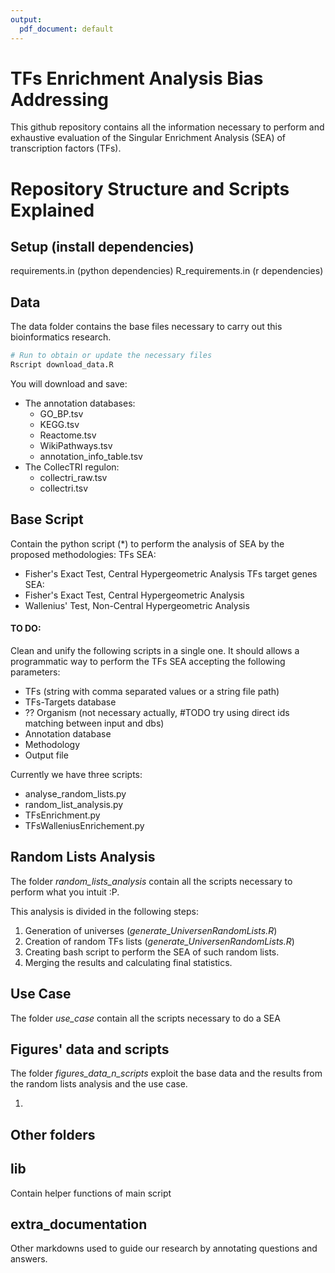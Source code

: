 ```yaml
---
output:
  pdf_document: default
---
```


# TFs Enrichment Analysis Bias Addressing

This github repository contains all the information necessary to perform and exhaustive evaluation of the Singular Enrichment Analysis (SEA) of transcription factors (TFs). 

# Repository Structure and Scripts Explained

## Setup  (install dependencies) 

requirements.in (python dependencies) 
R_requirements.in (r dependencies) 

## Data

The data folder contains the base files necessary to carry out this bioinformatics research. 

```r
# Run to obtain or update the necessary files
Rscript download_data.R
```

You will download and save:
* The annotation databases:
  * GO_BP.tsv 
  * KEGG.tsv
  * Reactome.tsv
  * WikiPathways.tsv
  * annotation_info_table.tsv
* The CollecTRI regulon:
  * collectri_raw.tsv
  * collectri.tsv

## Base Script

Contain the python script (*) to perform the analysis of SEA by the proposed methodologies:
TFs SEA:
* Fisher's Exact Test, Central Hypergeometric Analysis
TFs target genes SEA:
* Fisher's Exact Test, Central Hypergeometric Analysis
* Wallenius' Test, Non-Central Hypergeometric Analysis

#### **TO DO:** 
Clean and unify the following scripts in a single one. It should allows a programmatic way to perform the TFs SEA accepting the following parameters:
* TFs (string with comma separated values or a string file path)
* TFs-Targets database
* ?? Organism (not necessary actually, #TODO try using direct ids matching between input and dbs)
* Annotation database 
* Methodology
* Output file


Currently we have three scripts:
* analyse_random_lists.py
* random_list_analysis.py 
* TFsEnrichment.py
* TFsWalleniusEnrichement.py


## Random Lists Analysis 

The folder *random_lists_analysis* contain all the scripts necessary to perform what you intuit :P. 

This analysis is divided in the following steps:
1. Generation of universes (*generate_UniversenRandomLists.R*)
2. Creation of random TFs lists (*generate_UniversenRandomLists.R*)
3. Creating bash script to perform the SEA of such random lists.
4. Merging the results and calculating final statistics.

## Use Case 

The folder *use_case* contain all the scripts necessary to do a SEA 

## Figures' data and scripts

The folder *figures_data_n_scripts* exploit the base data and the results from the random lists analysis and the use case.

1. 

## Other folders

## lib
Contain helper functions of main script

## extra_documentation
Other markdowns used to guide our research by annotating questions and answers.







